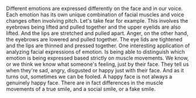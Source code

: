 Different emotions are expressed differently on the face and in our voice. Each
emotion has its own unique combination of facial muscles and voice changes
often involving pitch. Let's take fear for example. This involves the eyebrows
being lifted and pulled together and the upper eyelids are also lifted. And the
lips are stretched and pulled apart. Anger, on the other hand, the eyebrows are
lowered and pulled together. The eye lids are tightened and the lips are
thinned and pressed together. One interesting application of analyzing facial
expressions of emotion. Is being able to distinguish which emotion is being
expressed based strictly on muscle movements. We know, or we think we know what
someone's feeling, just by their face. They tell us when they're sad, angry,
disgusted or happy just with their face. And as it turns out, sometimes we can
be fooled. A happy face is not always a genuinely happy face. There are in fact
differences in the muscle movements of a true smile, and a social smile, or a
fake smile.
